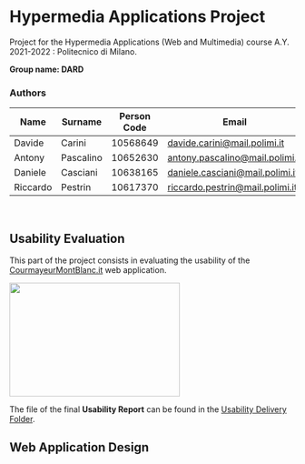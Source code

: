 # Hypermedia Applications Project
Project for the Hypermedia Applications (Web and Multimedia) course A.Y. 2021-2022 : Politecnico di Milano.

**Group name: DARD**

### **Authors** 
| Name     | Surname    | Person Code | Email
|------------|-------------| ----------| ----------|
| Davide | Carini | 10568649| davide.carini@mail.polimi.it
| Antony | Pascalino |10652630 |antony.pascalino@mail.polimi.it
| Daniele | Casciani |10638165|daniele.casciani@mail.polimi.it
| Riccardo | Pestrin |10617370|riccardo.pestrin@mail.polimi.it
  <br>
  
## **Usability Evaluation**
This part of the project consists in evaluating the usability of the [CourmayeurMontBlanc.it](https://www.courmayeurmontblanc.it/it) web application.
 <br>
 
 <img src="https://github.com/davidecarini/HYPE_PROJECT21-22/blob/main/Usability%20Report/courmayeur_logo.jpg" width="300" height="200">

 
The file of the final **Usability Report** can be found in the [Usability Delivery Folder](https://github.com/davidecarini/HYPE_PROJECT21-22/tree/main/Usability%20Report).
  <br>
  
## **Web Application Design**
